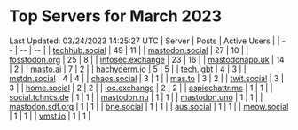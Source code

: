 # Top Servers for March 2023
Last Updated: 03/24/2023 14:25:27 UTC
| Server | Posts | Active Users |
| -- | -- | -- |
| [techhub.social](https://techhub.social/tags/PowerShell) | 49 | 11 |
| [mastodon.social](https://mastodon.social/tags/PowerShell) | 27 | 10 |
| [fosstodon.org](https://fosstodon.org/tags/PowerShell) | 25 | 8 |
| [infosec.exchange](https://infosec.exchange/tags/PowerShell) | 23 | 16 |
| [mastodonapp.uk](https://mastodonapp.uk/tags/PowerShell) | 14 | 2 |
| [masto.ai](https://masto.ai/tags/PowerShell) | 7 | 2 |
| [hachyderm.io](https://hachyderm.io/tags/PowerShell) | 5 | 5 |
| [tech.lgbt](https://tech.lgbt/tags/PowerShell) | 4 | 3 |
| [mstdn.social](https://mstdn.social/tags/PowerShell) | 4 | 4 |
| [chaos.social](https://chaos.social/tags/PowerShell) | 3 | 1 |
| [mas.to](https://mas.to/tags/PowerShell) | 3 | 2 |
| [twit.social](https://twit.social/tags/PowerShell) | 3 | 3 |
| [home.social](https://home.social/tags/PowerShell) | 2 | 2 |
| [ioc.exchange](https://ioc.exchange/tags/PowerShell) | 2 | 2 |
| [aspiechattr.me](https://aspiechattr.me/tags/PowerShell) | 1 | 1 |
| [social.tchncs.de](https://social.tchncs.de/tags/PowerShell) | 1 | 1 |
| [mastodon.nu](https://mastodon.nu/tags/PowerShell) | 1 | 1 |
| [mastodon.uno](https://mastodon.uno/tags/PowerShell) | 1 | 1 |
| [mastodon.sdf.org](https://mastodon.sdf.org/tags/PowerShell) | 1 | 1 |
| [bne.social](https://bne.social/tags/PowerShell) | 1 | 1 |
| [aus.social](https://aus.social/tags/PowerShell) | 1 | 1 |
| [meow.social](https://meow.social/tags/PowerShell) | 1 | 1 |
| [vmst.io](https://vmst.io/tags/PowerShell) | 1 | 1 |
